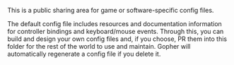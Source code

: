 This is a public sharing area for game or software-specific config files.

The default config file includes resources and documentation information for controller bindings and keyboard/mouse events. Through this, you can build and design your own config files and, if you choose, PR them into this folder for the rest of the world to use and maintain. Gopher will automatically regenerate a config file if you delete it.
